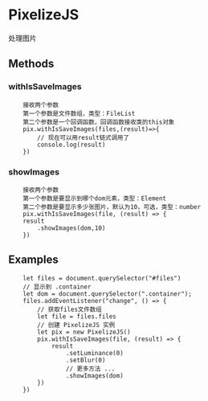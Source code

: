 # PixelizeJS
处理图片
## Methods
### withIsSaveImages
        接收两个参数
        第一个参数是文件数组，类型：FileList
        第二个参数是一个回调函数，回调函数接收类的this对象
        pix.withIsSaveImages(files,(result)=>{
            // 现在可以用result链式调用了
            console.log(result)
        })
### showImages
        接收两个参数
        第一个参数是要显示到哪个dom元素，类型：Element
        第二个参数是要显示多少张图片，默认为10，可选，类型：number
        pix.withIsSaveImages(file, (result) => {
        result
            .showImages(dom,10)
        })
## Examples
        let files = document.querySelector("#files")
        // 显示到 .container
        let dom = document.querySelector(".container");
        files.addEventListener("change", () => {
            // 获取files文件数组
            let file = files.files
            // 创建 PixelizeJS 实例
            let pix = new PixelizeJS()
            pix.withIsSaveImages(file, (result) => {
                result
                    .setLuminance(0)
                    .setBlur(0)
                    // 更多方法 ...
                    .showImages(dom)
            })
        })
